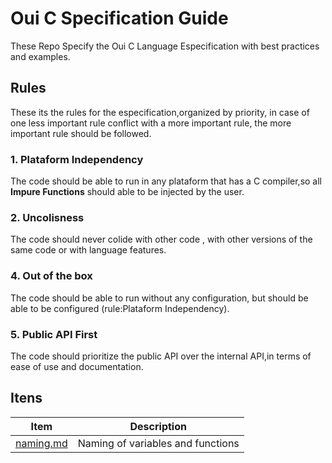 # Oui C Specification Guide
These Repo Specify the Oui C Language Especification with best practices and examples.

## Rules
These its the rules for the especification,organized by priority, in case of one 
less important rule conflict with a more important rule, the more important rule should be followed.

### 1. Plataform Independency
The code should be able to run in any plataform that has a C compiler,so all **Impure Functions** should able to be injected by the user.

### 2. Uncolisness
The code should never colide with other code , with other versions of the same code or with language features.

### 4. Out of the box
The code should be able to run without any configuration, but should be able to be configured (rule:Plataform Independency).

### 5. Public API First
The code should prioritize the public API over the internal API,in terms of
ease of use and documentation.

## Itens
| Item | Description | 
| --- | --- |
| [naming.md](/naming.md) | Naming of variables and functions |
